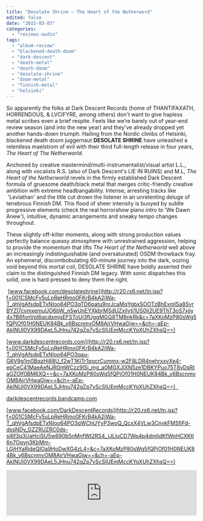 ```yaml
---
title: "Desolate Shrine – The Heart of the Netherword"
edited: false
date: "2015-03-03"
categories:
  - "reviews-audio"
tags:
  - "album-review"
  - "blackened-death-doom"
  - "dark-descent"
  - "death-metal"
  - "death-doom"
  - "desolate-shrine"
  - "doom-metal"
  - "finnish-metal"
  - "helsinki"
---
```


So apparently the folks at Dark Descent Records (home of THANTIFAXATH, HORRENDOUS, & LVCIFYRE, among others) don't want to give hapless metal scribes even a brief respite. Feels like we’re barely out of year-end review season (and into the new year) and they've already dropped yet another hands-down triumph. Hailing from the Nordic climbs of Helsinki, blackened death doom juggernaut **DESOLATE SHRINE** have unleashed a relentless maelstrom of evil with their third full-length release in four years, _The Heart of The Netherworld_.

Anchored by creative mastermind/multi-instrumentalist/visual artist L.L., along with vocalists R.S. (also of Dark Descent's LIE IN RUINS) and M.L, _The Heart of the Netherworld_ revels in the firmly established Dark Descent formula of gruesome death/black metal that merges critic-friendly creative ambition with extreme headbangability. Intense, arresting tracks like  'Leviathan' and the title cut drown the listener in an unrelenting deluge of tenebrous Finnish DM. This flood of sheer intensity is buoyed by subtle progressive elements (check the real horrorshow piano intro to 'We Dawn Anew'), intuitive, dynamic arrangements and sneaky tempo changes throughout.

These slightly off-kilter moments, along with strong production values perfectly balance queasy atmosphere with unrestrained aggression, helping to provide the momentum that lifts _The Heart of the Netherworld_ well above an increasingly indistinguishable (and oversaturated) OSDM throwback fray. An ephemeral, discombobulating 60-minute journey into the dark, oozing void beyond this mortal coil, DESOLATE SHRINE have boldly asserted their claim to the distinguished Finnish DM legacy. With sonic dispatches this solid, one is hard pressed to deny them the right.

 [www.facebook.com/desolateshrine](http://r20.rs6.net/tn.jsp?f=001CSMcFy5uLpReHRmo0FKrB4kA2jWa-T_qhVgAfsdpETxNIoo64PO3qTD6patu9nrJcaMqYgbxSOOTzBhExmlSa8SyrBYZI7cvmxemuUO6bW_n5wUnEYXkbrMSdUZxiIyti1US0Ii2UE9ThT3oS7xjjy4x7B6fonVoI6qcdxmjsEFSToUj3fUggMGQ8TM8nkRk&c=7aXKoMzP80sWg5fQPjOf01H0NEUK84Bk_y6BscnmvOM8AirVHwaGjw==&ch=-aEp-AklNUI0VX99DAeL5JHnu742gZp7vScSIUEmMccKYoXUhZXhsQ==)

[www.darkdescentrecords.com](http://r20.rs6.net/tn.jsp?f=001CSMcFy5uLpReHRmo0FKrB4kA2jWa-T_qhVgAfsdpETxNIoo64PO3qau-G6V9g1m0BqzHj88U_f2wT1KITr1qocrCummx-w2F8LDR4nehrxxvXe4-epCeC41MaeAeNJR0mWCzz9lSj_mg_a0MGXJIXN5ze1DBKYPuo75T8vDsRtaGZOlf0BM6XQ==&c=7aXKoMzP80sWg5fQPjOf01H0NEUK84Bk_y6BscnmvOM8AirVHwaGjw==&ch=-aEp-AklNUI0VX99DAeL5JHnu742gZp7vScSIUEmMccKYoXUhZXhsQ==)    

[darkdescentrecords.bandcamp.com](http://r20.rs6.net/tn.jsp?f=001CSMcFy5uLpReHRmo0FKrB4kA2jWa-T_qhVgAfsdpETxNIoo64PO3qWChUYyP3woQiBQMkTNQNbVadVJMtyTdC9VCAU5Abens68I-esrVDNOG48loI4CAoNClYXOZikeFJMEYM8ytFz6xv4saMOh3HRQ2VKFvrA4efWjyC3YaKdh6uX6H7cvlPv5-10OERHry&c=7aXKoMzP80sWg5fQPjOf01H0NEUK84Bk_y6BscnmvOM8AirVHwaGjw==&ch=-aEp-AklNUI0VX99DAeL5JHnu742gZp7vScSIUEmMccKYoXUhZXhsQ==)

[www.facebook.com/DarkDescentRecords](http://r20.rs6.net/tn.jsp?f=001CSMcFy5uLpReHRmo0FKrB4kA2jWa-T_qhVgAfsdpETxNIoo64PO3qWChUYyP3woQ_QcxX4VLw3CnvkFMSfjFd-dssNDy_GZZRUZRC0ds-sj6f3q3UaHciSU5w690b5nMnfWt2RS4_jJLluCD7Wp4p4dmlidKfWnHCXKtl6n7Oqyn3KbMm-LGjHYaRjdeQlOa9HoDwXG4zL4=&c=7aXKoMzP80sWg5fQPjOf01H0NEUK84Bk_y6BscnmvOM8AirVHwaGjw==&ch=-aEp-AklNUI0VX99DAeL5JHnu742gZp7vScSIUEmMccKYoXUhZXhsQ==)

<iframe style="border: 0; width: 100%; height: 120px;" src="https://bandcamp.com/EmbeddedPlayer/album=3014242639/size=large/bgcol=ffffff/linkcol=0687f5/tracklist=false/artwork=small/transparent=true/" width="300" height="150" seamless=""><a href="http://darkdescentrecords.bandcamp.com/album/the-heart-of-the-netherworld">The Heart of the Netherworld by Desolate Shrine</a></iframe>
